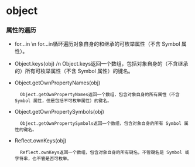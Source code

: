 object 
===
### 属性的遍历
* for...in \n
        for...in循环遍历对象自身的和继承的可枚举属性（不含 Symbol 属性）。
        
* Object.keys(obj) /n
        Object.keys返回一个数组，包括对象自身的（不含继承的）所有可枚举属性（不含 Symbol 属性）的键名。
        
* Object.getOwnPropertyNames(obj)

        Object.getOwnPropertyNames返回一个数组，包含对象自身的所有属性（不含 Symbol 属性，但是包括不可枚举属性）的键名。
        
* Object.getOwnPropertySymbols(obj)

        Object.getOwnPropertySymbols返回一个数组，包含对象自身的所有 Symbol 属性的键名。
        
* Reflect.ownKeys(obj)

        Reflect.ownKeys返回一个数组，包含对象自身的所有键名，不管键名是 Symbol 或字符串，也不管是否可枚举。
